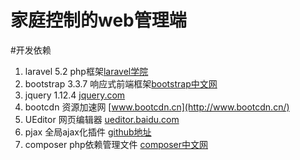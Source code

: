 # 家庭控制的web管理端

#开发依赖
1. laravel 5.2 php框架[laravel学院](http://laravelacademy.org/)
2. bootstrap 3.3.7 响应式前端框架[bootstrap中文网](http://www.bootcss.com/)
2. jquery 1.12.4 [jquery.com](https://jquery.com/)
3. bootcdn 资源加速网 [www.bootcdn.cn](http://www.bootcdn.cn/)
4. UEditor  网页编辑器 [ueditor.baidu.com](http://ueditor.baidu.com/)
5. pjax 全局ajax化插件 [github地址](https://github.com/MoOx/pjax)
6. composer php依赖管理文件 [composer中文网](http://www.phpcomposer.com/)
